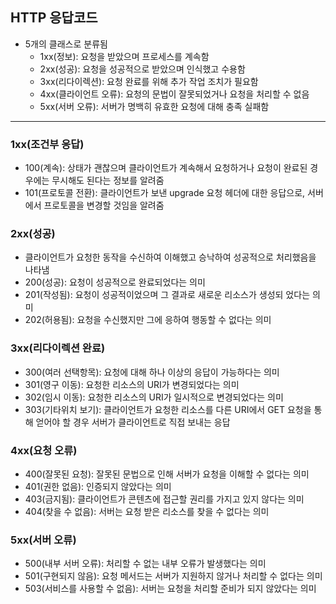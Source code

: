 ## HTTP 응답코드
- 5개의 클래스로 분류됨
  - 1xx(정보): 요청을 받았으며 프로세스를 계속함
  - 2xx(성공): 요청을 성공적으로 받았으며 인식했고 수용함
  - 3xx(리다이렉션): 요청 완료를 위해 추가 작업 조치가 필요함
  - 4xx(클라이언트 오류): 요청의 문법이 잘못되었거나 요청을 처리할 수 없음
  - 5xx(서버 오류): 서버가 명백히 유효한 요청에 대해 충족 실패함
---
### 1xx(조건부 응답)
- 100(계속): 상태가 괜찮으며 클라이언트가 계속해서 요청하거나 요청이 완료된 경우에는 무시해도 된다는 정보를 알려줌
- 101(프로토콜 전환): 클라이언트가 보낸 upgrade 요청 헤더에 대한 응답으로,
서버에서 프로토콜을 변경할 것임을 알려줌

### 2xx(성공)
- 클라이언트가 요청한 동작을 수신하여 이해했고 승낙하여 성공적으로 처리했음을 나타냄
- 200(성공): 요청이 성공적으로 완료되었다는 의미
- 201(작성됨): 요청이 성공적이었으며 그 결과로 새로운 리소스가 생성되
었다는 의미
- 202(허용됨): 요청을 수신했지만 그에 응하여 행동할 수 없다는 의미

### 3xx(리다이렉션 완료)
- 300(여러 선택항목): 요청에 대해 하나 이상의 응답이 가능하다는 의미
- 301(영구 이동): 요청한 리소스의 URI가 변경되었다는 의미
- 302(임시 이동): 요청한 리소스의 URI가 일시적으로 변경되었다는 의미
- 303(기타위치 보기): 클라이언트가 요청한 리소스를 다른 URI에서 GET 요청을 통해 얻어야 할 경우 서버가 클라이언트로 직접 보내는 응답
  
### 4xx(요청 오류)
- 400(잘못된 요청): 잘못된 문법으로 인해 서버가 요청을 이해할 수 없다는 의미
- 401(권한 없음): 인증되지 않았다는 의미
- 403(금지됨): 클라이언트가 콘텐츠에 접근할 권리를 가지고 있지 않다는 의미
- 404(찾을 수 없음): 서버는 요청 받은 리소스를 찾을 수 없다는 의미

### 5xx(서버 오류)
- 500(내부 서버 오류): 처리할 수 없는 내부 오류가 발생했다는 의미
- 501(구현되지 않음): 요청 메서드는 서버가 지원하지 않거나 처리할 수 없다는 의미
- 503(서비스를 사용할 수 없음): 서버는 요청을 처리할 준비가 되지 않았다는 의미
